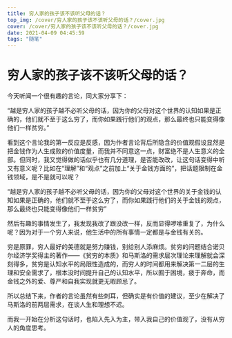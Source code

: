 ```yaml
---
title: 穷人家的孩子该不该听父母的话？
top_img: /cover/穷人家的孩子该不该听父母的话？/cover.jpg
cover: /cover/穷人家的孩子该不该听父母的话？/cover.jpg
date: 2021-04-09 04:45:59
tags: "随笔"
---
```

# 穷人家的孩子该不该听父母的话？

今天听闻一个很有趣的言论，同大家分享下：

“越是穷人家的孩子越不必听父母的话，因为你的父母对这个世界的认知如果是正确的，他们就不至于这么穷了，而你如果践行他们的观点，那么最终也只能变得像他们一样贫穷。”

看到这个言论我的第一反应是反感，因为作者言论背后所隐含的价值观假设显然是把金钱作为人生成败的价值度量，而我并不同意这一点，财富绝不是人生意义的全部。但同时，我又觉得做的话似乎也有几分道理，是否能改改，让这句话变得中听又有意义呢？比如在“理解”和“观点”之前加上“关于金钱方面的”，把话题限制在金钱领域，是不是就可以呢？

“越是穷人家的孩子越不必听父母的话，因为你的父母对这个世界的关于金钱的认知如果是正确的，他们就不至于这么穷了，而你如果践行他们的关于金钱的观点，那么最终也只能变得像他们一样贫穷”

然后有趣的事情发生了，我发现我改了跟没改一样，反而显得啰嗦重复了，为什么呢？因为对于一个穷人来说，他生活中的所有事情一定都是与金钱有关的。

穷是原罪，穷人最好的美德就是努力赚钱，别给别人添麻烦。贫穷的问题结合诺贝尔经济学奖得主的著作——《贫穷的本质》和马斯洛的需求层次理论来理解就会深刻得多，贫穷是认知水平的局限性造成的，而穷人的时间都用来解决第一二层的生理和安全需求了，根本没时间提升自己的认知水平，所以囿于困境，疲于奔命，而金钱之外的爱、尊严和自我实现就更无暇顾忌了。

所以总结下来，作者的言论虽然有些刺耳，但确实是有价值的建议，至少在解决了马斯洛的前两层需求，在谈人生和理想不迟。

而我一开始在分析这句话时，也陷入先入为主，带入我自己的价值观了，没有从穷人的角度思考。